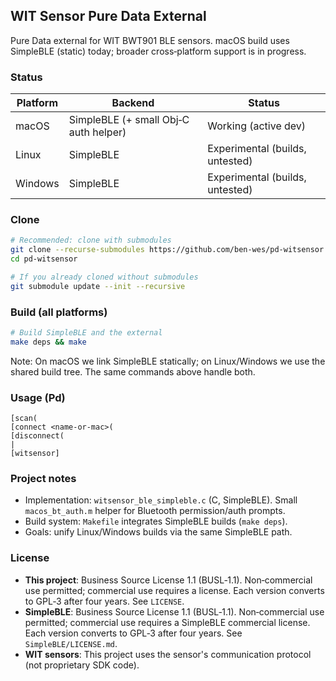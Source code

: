 ## WIT Sensor Pure Data External

Pure Data external for WIT BWT901 BLE sensors. macOS build uses SimpleBLE (static) today; broader cross‑platform support is in progress.

### Status

| Platform | Backend | Status |
| --- | --- | --- |
| macOS | SimpleBLE (+ small Obj‑C auth helper) | Working (active dev) |
| Linux | SimpleBLE | Experimental (builds, untested) |
| Windows | SimpleBLE | Experimental (builds, untested) |

### Clone

```bash
# Recommended: clone with submodules
git clone --recurse-submodules https://github.com/ben-wes/pd-witsensor.git
cd pd-witsensor

# If you already cloned without submodules
git submodule update --init --recursive
```

### Build (all platforms)

```bash
# Build SimpleBLE and the external
make deps && make
```

Note: On macOS we link SimpleBLE statically; on Linux/Windows we use the shared build tree. The same commands above handle both.

### Usage (Pd)

```pd
[scan(
[connect <name-or-mac>(
[disconnect(
|
[witsensor]
```

### Project notes

- Implementation: `witsensor_ble_simpleble.c` (C, SimpleBLE). Small `macos_bt_auth.m` helper for Bluetooth permission/auth prompts.
- Build system: `Makefile` integrates SimpleBLE builds (`make deps`).
- Goals: unify Linux/Windows builds via the same SimpleBLE path.

### License

- **This project**: Business Source License 1.1 (BUSL‑1.1). Non‑commercial use permitted; commercial use requires a license. Each version converts to GPL‑3 after four years. See `LICENSE`.
- **SimpleBLE**: Business Source License 1.1 (BUSL‑1.1). Non‑commercial use permitted; commercial use requires a SimpleBLE commercial license. Each version converts to GPL‑3 after four years. See `SimpleBLE/LICENSE.md`.
- **WIT sensors**: This project uses the sensor's communication protocol (not proprietary SDK code).
